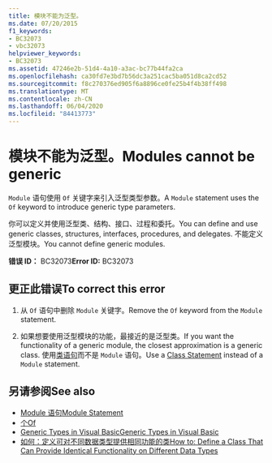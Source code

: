```yaml
---
title: 模块不能为泛型。
ms.date: 07/20/2015
f1_keywords:
- BC32073
- vbc32073
helpviewer_keywords:
- BC32073
ms.assetid: 47246e2b-51d4-4a10-a3ac-bc77b44fa2ca
ms.openlocfilehash: ca30fd7e3bd7b56dc3a251cac5ba051d8ca2cd52
ms.sourcegitcommit: f8c270376ed905f6a8896ce0fe25b4f4b38ff498
ms.translationtype: MT
ms.contentlocale: zh-CN
ms.lasthandoff: 06/04/2020
ms.locfileid: "84413773"
---
```

# <a name="modules-cannot-be-generic"></a><span data-ttu-id="6b74f-102">模块不能为泛型。</span><span class="sxs-lookup"><span data-stu-id="6b74f-102">Modules cannot be generic</span></span>
<span data-ttu-id="6b74f-103">`Module` 语句使用 `Of` 关键字来引入泛型类型参数。</span><span class="sxs-lookup"><span data-stu-id="6b74f-103">A `Module` statement uses the `Of` keyword to introduce generic type parameters.</span></span>  
  
 <span data-ttu-id="6b74f-104">你可以定义并使用泛型类、结构、接口、过程和委托。</span><span class="sxs-lookup"><span data-stu-id="6b74f-104">You can define and use generic classes, structures, interfaces, procedures, and delegates.</span></span> <span data-ttu-id="6b74f-105">不能定义泛型模块。</span><span class="sxs-lookup"><span data-stu-id="6b74f-105">You cannot define generic modules.</span></span>  
  
 <span data-ttu-id="6b74f-106">**错误 ID：** BC32073</span><span class="sxs-lookup"><span data-stu-id="6b74f-106">**Error ID:** BC32073</span></span>  
  
## <a name="to-correct-this-error"></a><span data-ttu-id="6b74f-107">更正此错误</span><span class="sxs-lookup"><span data-stu-id="6b74f-107">To correct this error</span></span>  
  
1. <span data-ttu-id="6b74f-108">从 `Of` 语句中删除 `Module` 关键字。</span><span class="sxs-lookup"><span data-stu-id="6b74f-108">Remove the `Of` keyword from the `Module` statement.</span></span>  
  
2. <span data-ttu-id="6b74f-109">如果想要使用泛型模块的功能，最接近的是泛型类。</span><span class="sxs-lookup"><span data-stu-id="6b74f-109">If you want the functionality of a generic module, the closest approximation is a generic class.</span></span> <span data-ttu-id="6b74f-110">使用[类语句](../language-reference/statements/class-statement.md)而不是 `Module` 语句。</span><span class="sxs-lookup"><span data-stu-id="6b74f-110">Use a [Class Statement](../language-reference/statements/class-statement.md) instead of a `Module` statement.</span></span>  
  
## <a name="see-also"></a><span data-ttu-id="6b74f-111">另请参阅</span><span class="sxs-lookup"><span data-stu-id="6b74f-111">See also</span></span>

- [<span data-ttu-id="6b74f-112">Module 语句</span><span class="sxs-lookup"><span data-stu-id="6b74f-112">Module Statement</span></span>](../language-reference/statements/module-statement.md)
- [<span data-ttu-id="6b74f-113">个</span><span class="sxs-lookup"><span data-stu-id="6b74f-113">Of</span></span>](../language-reference/statements/of-clause.md)
- [<span data-ttu-id="6b74f-114">Generic Types in Visual Basic</span><span class="sxs-lookup"><span data-stu-id="6b74f-114">Generic Types in Visual Basic</span></span>](../programming-guide/language-features/data-types/generic-types.md)
- [<span data-ttu-id="6b74f-115">如何：定义可对不同数据类型提供相同功能的类</span><span class="sxs-lookup"><span data-stu-id="6b74f-115">How to: Define a Class That Can Provide Identical Functionality on Different Data Types</span></span>](../programming-guide/language-features/data-types/how-to-define-a-class-that-can-provide-identical-functionality.md)
